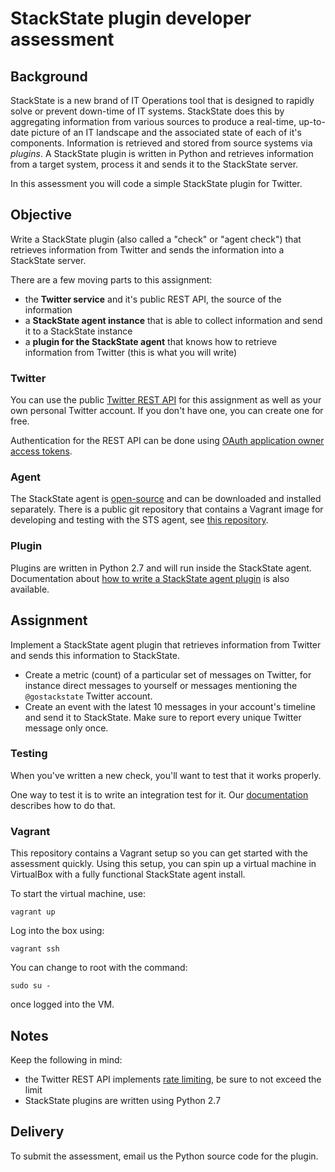 # StackState plugin developer assessment

## Background

StackState is a new brand of IT Operations tool that is designed to rapidly solve or prevent down-time of IT systems. StackState
does this by aggregating information from various sources to produce a real-time, up-to-date picture of an IT landscape
and the associated state of each of it's components. Information is retrieved and stored from source systems via _plugins_. A
StackState plugin is written in Python and retrieves  information from a target system, process it and sends it to the
StackState server.

In this assessment you will code a simple StackState plugin for Twitter.

## Objective

Write a StackState plugin (also called a "check" or "agent check") that retrieves information from Twitter and sends
the information into a StackState server.

There are a few moving parts to this assignment:

* the **Twitter service** and it's public REST API, the source of the information
* a **StackState agent instance** that is able to collect information and send it to a StackState instance
* a **plugin for the StackState agent** that knows how to retrieve information from Twitter (this is what you will write)

### Twitter

You can use the public [Twitter REST API](https://dev.twitter.com/overview/api) for this assignment as well as your own personal Twitter account. If you don't
have one, you can create one for free.

Authentication for the REST API can be done using [OAuth application owner access tokens](https://dev.twitter.com/oauth/overview/application-owner-access-tokens).

### Agent

The StackState agent is [open-source](https://github.com/StackVista/sts-agent/) and can be downloaded and installed separately. There is a public git repository that contains a Vagrant image for developing and testing with the STS agent, see [this repository](https://github.com/StackVista/plugin-developer-assessment).

### Plugin

Plugins are written in Python 2.7 and will run inside the StackState agent. Documentation about [how to write a StackState agent plugin](http://docs.stackstate.com/guides/agent_checks/) is also available.

## Assignment

Implement a StackState agent plugin that retrieves information from Twitter and sends this information to StackState.

* Create a metric (count) of a particular set of messages on Twitter, for instance direct messages to yourself or messages mentioning the `@gostackstate` Twitter account.
* Create an event with the latest 10 messages in your account's timeline and send it to StackState. Make sure to report every unique Twitter message only once.

### Testing

When you've written a new check, you'll want to test that it works properly.

One way to test it is to write an integration test for it. Our [documentation](https://github.com/StackVista/sts-agent/blob/master/tests/README.md#integration-tests) describes how to do that.

### Vagrant

This repository contains a Vagrant setup so you can get started with the assessment quickly. Using this setup, you can spin up a virtual machine in VirtualBox with a fully functional StackState agent install.

To start the virtual machine, use:

```
vagrant up
```

Log into the box using:

```
vagrant ssh
```

You can change to root with the command:

```
sudo su -
```

once logged into the VM.

## Notes

Keep the following in mind:

* the Twitter REST API implements [rate limiting](https://dev.twitter.com/rest/public/rate-limiting), be sure to not exceed the limit
* StackState plugins are written using Python 2.7


## Delivery

To submit the assessment, email us the Python source code for the plugin.
